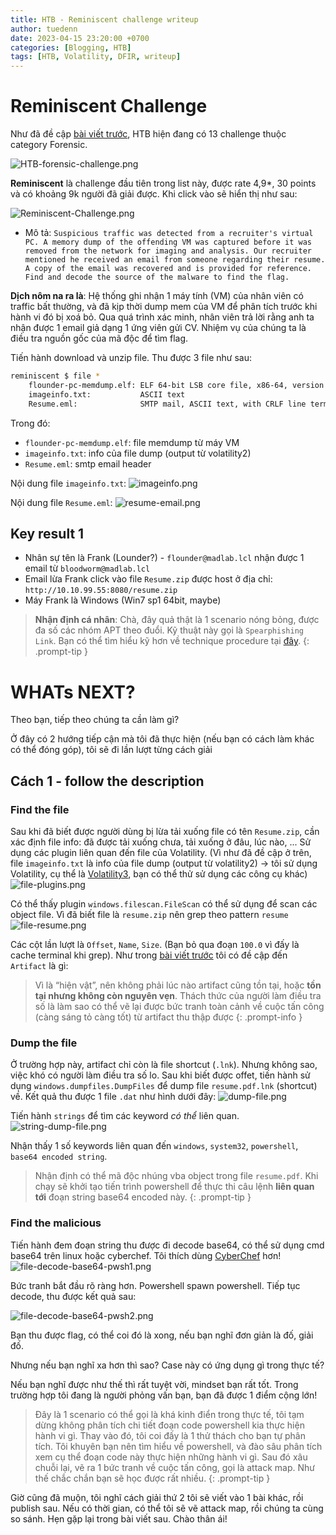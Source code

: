 ```yaml
---
title: HTB - Reminiscent challenge writeup
author: tuedenn
date: 2023-04-15 23:20:00 +0700
categories: [Blogging, HTB]
tags: [HTB, Volatility, DFIR, writeup]
---
```


# Reminiscent Challenge

Như đã đề cập [bài viết trước](../About-HTB-writeup-series/), HTB hiện đang có 13 challenge thuộc category Forensic.

![HTB-forensic-challenge.png](/assets/img/2023/HTB/Reminiscent/HTB-forensic-challenge.png)

**Reminiscent** là challenge đầu tiên trong list này, được rate 4,9*, 30 points và có khoảng 9k người đã giải được. Khi click vào sẽ hiển thị như sau:

![Reminiscent-Challenge.png](/assets/img/2023/HTB/Reminiscent/challenges.png)

- Mô tả: `Suspicious traffic was detected from a recruiter's virtual PC. A memory dump of the offending VM was captured before it was removed from the network for imaging and analysis. Our recruiter mentioned he received an email from someone regarding their resume. A copy of the email was recovered and is provided for reference. Find and decode the source of the malware to find the flag.`

**Dịch nôm na ra là**: Hệ thống ghi nhận 1 máy tính (VM) của nhân viên có traffic bất thường, và đã kịp thời dump mem của VM để phân tích trước khi hành vi đó bị xoá bỏ. Qua quá trình xác minh, nhân viên trả lời rằng anh ta nhận được 1 email giả dạng 1 ứng viên gửi CV. Nhiệm vụ của chúng ta là điều tra nguồn gốc của mã độc để tìm flag.

Tiến hành download và unzip file. Thu được 3 file như sau:

```bash
reminiscent $ file *            
    flounder-pc-memdump.elf: ELF 64-bit LSB core file, x86-64, version 1 (SYSV)
    imageinfo.txt:           ASCII text
    Resume.eml:              SMTP mail, ASCII text, with CRLF line terminators
```
Trong đó:
- `flounder-pc-memdump.elf`: file memdump từ máy VM
- `imageinfo.txt`: info của file dump (output từ volatility2)
- `Resume.eml`: smtp email header

Nội dung file `imageinfo.txt`:
![imageinfo.png](/assets/img/2023/HTB/Reminiscent/imageinfo.png)

Nội dung file `Resume.eml`:
![resume-email.png](/assets/img/2023/HTB/Reminiscent/resume-email.png)

## Key result 1

- Nhân sự tên là Frank (Lounder?) - `flounder@madlab.lcl` nhận được 1 email từ `bloodworm@madlab.lcl`
- Email lừa Frank click vào file `Resume.zip` được host ở địa chỉ: `http://10.10.99.55:8080/resume.zip`
- Máy Frank là Windows (Win7 sp1 64bit, maybe)

> **Nhận định cá nhân**: Chà, đây quả thật là 1 scenario nóng bỏng, được đa số các nhóm APT theo đuổi. Kỹ thuật này gọi là `Spearphishing Link`. Bạn có thể tìm hiểu kỹ hơn về technique procedure tại [đây](https://attack.mitre.org/techniques/T1566/002/).
{: .prompt-tip }

# WHATs NEXT?

Theo bạn, tiếp theo chúng ta cần làm gì?

Ở đây có 2 hướng tiếp cận mà tôi đã thực hiện (nếu bạn có cách làm khác có thể đóng góp), tôi sẽ đi lần lượt từng cách giải

## Cách 1 - follow the description

### Find the file

Sau khi đã biết được người dùng bị lừa tải xuống file có tên `Resume.zip`, cần xác định file info: đã được tải xuống chưa, tải xuống ở đâu, lúc nào, ... Sử dụng các plugin liên quan đến file của Volatility. (Vì như đã đề cập ở trên, file `imageinfo.txt` là info của file dump (output từ volatility2) -> tôi sử dụng Volatility, cụ thể là [Volatility3](https://github.com/volatilityfoundation/volatility3), bạn có thể thử sử dụng các công cụ khác)
![file-plugins.png](/assets/img/2023/HTB/Reminiscent/file-plugins.png)

Có thể thấy plugin `windows.filescan.FileScan` có thể sử dụng để scan các object file. Vì đã biết file là `resume.zip` nên grep theo pattern `resume`
![file-resume.png](/assets/img/2023/HTB/Reminiscent/file-resume.png)

Các cột lần lượt là `Offset`, `Name`, `Size`. (Bạn bỏ qua đoạn `100.0` vì đấy là cache terminal khi grep). 
Như trong [bài viết trước](../Velo-artifact-tour/) tôi có đề cập đến `Artifact` là gì: 
> Vì là “hiện vật”, nên không phải lúc nào artifact cũng tồn tại, hoặc **tồn tại nhưng không còn nguyên vẹn**. Thách thức của người làm điều tra số là làm sao có thể vẽ lại được bức tranh toàn cảnh về cuộc tấn công (càng sáng tỏ càng tốt) từ artifact thu thập được
{: .prompt-info }

### Dump the file

Ở trường hợp này, artifact chỉ còn là file shortcut (`.lnk`). Nhưng không sao, việc khó có người làm điều tra số lo. Sau khi biết được offet, tiến hành sử dụng `windows.dumpfiles.DumpFiles` để dump file `resume.pdf.lnk` (shortcut) về. Kết quả thu được 1 file `.dat` như hình dưới đây:
![dump-file.png](/assets/img/2023/HTB/Reminiscent/dump-file.png)

Tiến hành `strings` để tìm các keyword *có thể* liên quan. 
![string-dump-file.png](/assets/img/2023/HTB/Reminiscent/string-dump-file.png)

Nhận thấy 1 số keywords liên quan đến `windows`, `system32`, `powershell`, `base64 encoded string`. 

> Nhận định có thể mã độc nhúng vba object trong file `resume.pdf`. Khi chạy sẽ khởi tạo tiến trình powershell để thực thi câu lệnh **liên quan tới** đoạn string base64 encoded này.
{: .prompt-tip }

### Find the malicious

Tiến hành đem đoạn string thu được đi decode base64, có thể sử dụng cmd base64 trên linux hoặc cyberchef. Tôi thích dùng [CyberChef](https://gchq.github.io/CyberChef/) hơn!
![file-decode-base64-pwsh1.png](/assets/img/2023/HTB/Reminiscent/file-decode-base64-pwsh1.png)

Bức tranh bắt đầu rõ ràng hơn. Powershell spawn powershell. Tiếp tục decode, thu được kết quả sau:

![file-decode-base64-pwsh2.png](/assets/img/2023/HTB/Reminiscent/file-decode-base64-pwsh2.png)

Bạn thu được flag, có thể coi đó là xong, nếu bạn nghĩ đơn giản là đố, giải đố.

Nhưng nếu bạn nghĩ xa hơn thì sao? Case này có ứng dụng gì trong thực tế? 

Nếu bạn nghĩ được như thế thì rất tuyệt vời, mindset bạn rất tốt. Trong trường hợp tôi đang là người phỏng vấn bạn, bạn đã được 1 điểm cộng lớn!

> Đây là 1 scenario có thể gọi là khá kinh điển trong thực tế, tôi tạm dừng không phân tích chi tiết đoạn code powershell kia thực hiện hành vi gì. Thay vào đó, tôi coi đấy là 1 thử thách cho bạn tự phân tích. Tôi khuyên bạn nên tìm hiểu về powershell, và đào sâu phân tích xem cụ thể đoạn code này thực hiện những hành vi gì. Sau đó xâu chuỗi lại, vẽ ra 1 bức tranh về cuộc tấn công, gọi là attack map. Như thế chắc chắn bạn sẽ học được rất nhiều.
{: .prompt-tip }


Giờ cũng đã muộn, tôi nghĩ cách giải thứ 2 tôi sẽ viết vào 1 bài khác, rồi publish sau. Nếu có thời gian, có thể tôi sẽ vẽ attack map, rồi chúng ta cùng so sánh. Hẹn gặp lại trong bài viết sau. Chào thân ái!